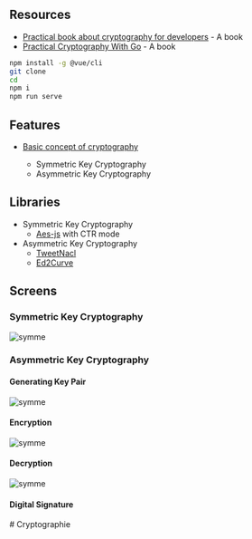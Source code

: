 ## Resources

- [Practical book about cryptography for developers](https://cryptobook.nakov.com/) - A book
- [Practical Cryptography With Go](https://leanpub.com/gocrypto/read#leanpub-auto-chapter-5-digital-signatures) - A book

```bash
npm install -g @vue/cli
git clone
cd
npm i
npm run serve
```

## Features

- [Basic concept of cryptography](docs/README.md)

  - Symmetric Key Cryptography
  - Asymmetric Key Cryptography

## Libraries

- Symmetric Key Cryptography
  - [Aes-js](https://www.npmjs.com/package/aes-js) with CTR mode
- Asymmetric Key Cryptography
  - [TweetNacl](https://www.npmjs.com/package/tweetnacl)
  - [Ed2Curve](https://www.npmjs.com/package/ed2curve)

## Screens

### Symmetric Key Cryptography

![symme](public/images/symm-key-encryption.png)

### Asymmetric Key Cryptography

#### Generating Key Pair

![symme](public/images/Asymmetric-kp.png)

#### Encryption

![symme](public/images/asymm-encryption.png)

#### Decryption

![symme](public/images/Asymme-decryption.png)

#### Digital Signature
#   C r y p t o g r a p h i e  
 
